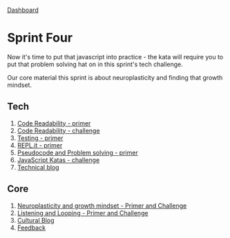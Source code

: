 [Dashboard](../README.md)

# Sprint Four

Now it's time to put that javascript into practice - the kata will require you to put that problem solving hat on in this sprint's tech challenge.

Our core material this sprint is about neuroplasticity and finding that growth mindset.

## Tech

1. [Code Readability - primer](js-code-readability-primer.md)
2. [Code Readability - challenge](js-code-readability.md)  
3. [Testing - primer](js-testing.md)
4. [REPL.it - primer](js-repl-intro.md)
5. [Pseudocode and Problem solving - primer](js-pseudocode-problem-solving.md)   
6. [JavaScript Katas - challenge](js-katas.md)
7. [Technical blog](blog-sprint4-technical.md)

## Core 

1. [Neuroplasticity and growth mindset - Primer and Challenge](core-neuro-growth-mindset.md)
2. [Listening and Looping - Primer and Challenge](../resources/listening-looping.md)
3. [Cultural Blog](core-blog-mindset.md)
4. [Feedback](../resources/feedback.md)
